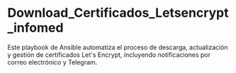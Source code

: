 # Download_Certificados_Letsencrypt_infomed
Este playbook de Ansible automatiza el proceso de descarga, actualización y gestión de certificados Let's Encrypt, incluyendo notificaciones por correo electrónico y Telegram.
